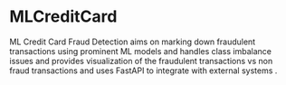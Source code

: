 # MLCreditCard
ML Credit Card Fraud Detection aims on marking down fraudulent transactions using prominent ML models and handles class imbalance issues and provides visualization of the fraudulent transactions vs non fraud transactions and uses FastAPI to integrate with external systems .
